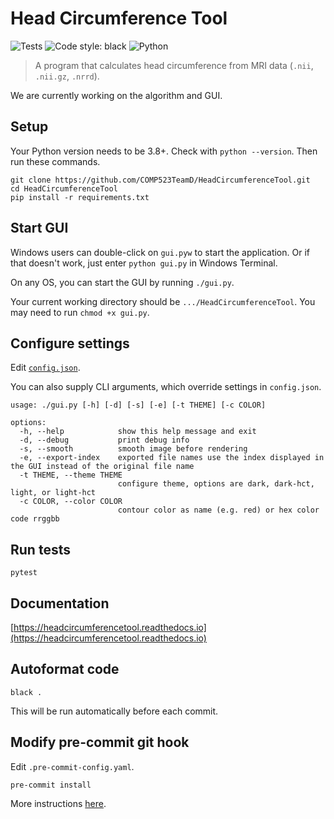 # Head Circumference Tool

![Tests](https://github.com/COMP523TeamD/HeadCircumferenceTool/actions/workflows/tests.yml/badge.svg)
![Code style: black](https://img.shields.io/badge/code%20style-black-000000.svg)
![Python](https://img.shields.io/badge/python-3670A0?style=plastic&logo=python&logoColor=ffdd54)

> A program that calculates head circumference from MRI data (`.nii`, `.nii.gz`, `.nrrd`).

We are currently working on the algorithm and GUI.

## Setup

Your Python version needs to be 3.8+. Check with `python --version`. Then run these commands.

```text
git clone https://github.com/COMP523TeamD/HeadCircumferenceTool.git
cd HeadCircumferenceTool
pip install -r requirements.txt
```

## Start GUI

Windows users can double-click on `gui.pyw` to start the application. Or if that doesn't work, just enter `python gui.py` in Windows Terminal.

On any OS, you can start the GUI by running `./gui.py`.

Your current working directory should be `.../HeadCircumferenceTool`.
You may need to run `chmod +x gui.py`.

## Configure settings

Edit [`config.json`](config.json).

You can also supply CLI arguments, which override settings in `config.json`.

```text
usage: ./gui.py [-h] [-d] [-s] [-e] [-t THEME] [-c COLOR]

options:
  -h, --help            show this help message and exit
  -d, --debug           print debug info
  -s, --smooth          smooth image before rendering
  -e, --export-index    exported file names use the index displayed in the GUI instead of the original file name
  -t THEME, --theme THEME
                        configure theme, options are dark, dark-hct, light, or light-hct
  -c COLOR, --color COLOR
                        contour color as name (e.g. red) or hex color code rrggbb
```

## Run tests

`pytest`

## Documentation

[https://headcircumferencetool.readthedocs.io](https://headcircumferencetool.readthedocs.io)

## Autoformat code

`black .`

This will be run automatically before each commit.

## Modify pre-commit git hook

Edit `.pre-commit-config.yaml`.

`pre-commit install`

More instructions [here](https://pre-commit.com).

